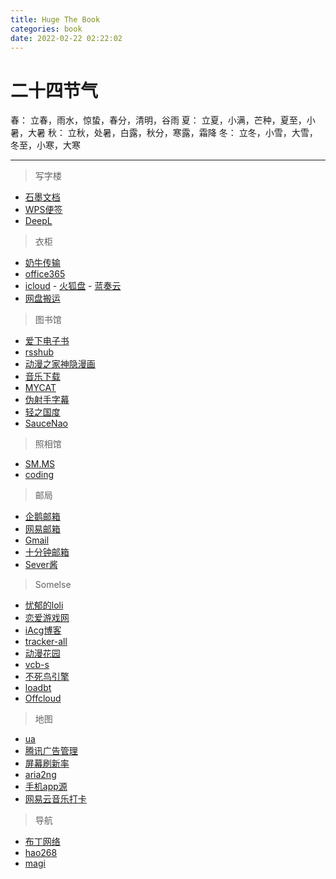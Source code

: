 ```yaml
---
title: Huge The Book
categories: book
date: 2022-02-22 02:22:02
---
```


# 二十四节气

春： 立春，雨水，惊蛰，春分，清明，谷雨
夏： 立夏，小满，芒种，夏至，小暑，大暑
秋： 立秋，处暑，白露，秋分，寒露，霜降
冬： 立冬，小雪，大雪，冬至，小寒，大寒

---

> 写字楼

- [石墨文档](https://shimo.im)
- [WPS便签](https://note.wps.cn)
- [DeepL](https://www.deepl.com/translator)

> 衣柜

- [奶牛传输](https://cowtransfer.com)
- [office365](https://www.office.com)
- [icloud](https://icloud.com)
- [火狐盘](https://send.firefox.com)
- [蓝奏云](https://www.lanzou.com)
- [网盘搬运](https://www.multcloud.com)

> 图书馆

- [爱下电子书](https://m.aixdzs.com)
- [rsshub](https://docs.rsshub.app)
- [动漫之家神隐漫画](https://dmzj.nsapps.cn)
- [音乐下载](https://tool.liumingye.cn/music)
- [MYCAT](https://www.mvcat.com)
- [伪射手字幕](https://assrt.net)
- [轻之国度](https://www.lightnovel.cn)
- [SauceNao](https://saucenao.com)

> 照相馆

- [SM.MS](https://sm.ms)
- [coding](https://nibazshab.coding.net)

> 邮局

- [企鹅邮箱](https://mail.qq.com)
- [网易邮箱](https://mail.yeah.net)
- [Gmail](https://mail.google.com)
- [十分钟邮箱](https://10minutemail.net)
- [Sever酱](http://sc.ftqq.com)

> Somelse

- [忧郁的loli](https://www.hhgal.com)
- [恋爱游戏网](https://www.lianaiyx.com)
- [iAcg博客](https://iacg.rip)
- [tracker-all](https://trackerslist.com/all.txt)
- [动漫花园](https://www.dongmanhuayuan.com)
- [vcb-s](https://vcb-s.com)
- [不死鸟引擎](https://hao.su/909)
- [loadbt](https://www.loadbt.com/files)
- [Offcloud](https://www.offcloud.com)

> 地图

- [ua](http://service.spiritsoft.cn/ua.html)
- [腾讯广告管理](https://privacy.qq.com/yszc-m.htm)
- [屏幕刷新率](https://www.testufo.com)
- [aria2ng](http://aria2.net)
- [手机app源](http://ku.mumuceo.com)
- [网易云音乐打卡](https://netease.rushc.top)

> 导航

- [布丁网络](https://pud.kaolay.com)
- [hao268](https://hao268.com)
- [magi](https://magi.com)